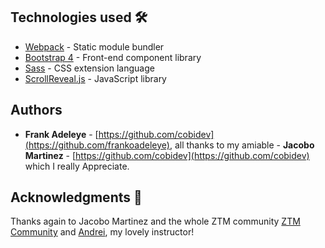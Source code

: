 ## Technologies used 🛠️

- [Webpack](https://webpack.js.org/concepts/) - Static module bundler
- [Bootstrap 4](https://getbootstrap.com/docs/4.3/getting-started/introduction/) - Front-end component library
- [Sass](https://sass-lang.com/documentation) - CSS extension language
- [ScrollReveal.js](https://scrollrevealjs.org/) - JavaScript library

## Authors
- **Frank Adeleye** - [https://github.com/cobidev](https://github.com/frankoadeleye), all thanks to my amiable - **Jacobo Martinez** - [https://github.com/cobidev](https://github.com/cobidev) which I really Appreciate.

## Acknowledgments 🎁

Thanks again to Jacobo Martinez and the whole ZTM community [ZTM Community](https://github.com/zero-to-mastery) and [Andrei](https://github.com/aneagoie), my lovely instructor!
